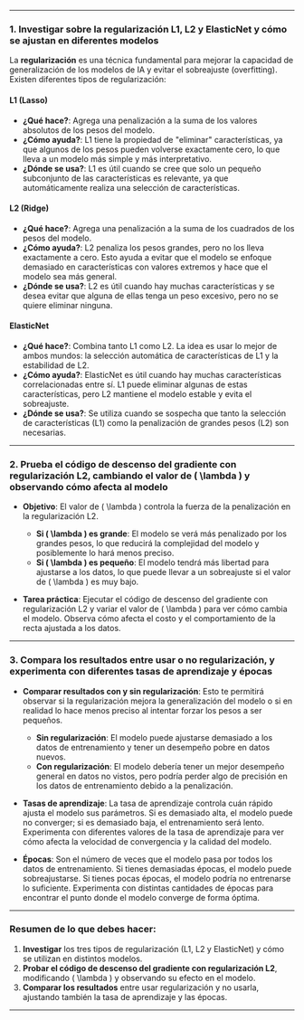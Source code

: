     
---

### 1. **Investigar sobre la regularización L1, L2 y ElasticNet y cómo se ajustan en diferentes modelos**

La **regularización** es una técnica fundamental para mejorar la capacidad de generalización de los modelos de IA y evitar el sobreajuste (overfitting). Existen diferentes tipos de regularización:

#### **L1 (Lasso)**
- **¿Qué hace?**: Agrega una penalización a la suma de los valores absolutos de los pesos del modelo.
- **¿Cómo ayuda?**: L1 tiene la propiedad de "eliminar" características, ya que algunos de los pesos pueden volverse exactamente cero, lo que lleva a un modelo más simple y más interpretativo.
- **¿Dónde se usa?**: L1 es útil cuando se cree que solo un pequeño subconjunto de las características es relevante, ya que automáticamente realiza una selección de características.

#### **L2 (Ridge)**
- **¿Qué hace?**: Agrega una penalización a la suma de los cuadrados de los pesos del modelo.
- **¿Cómo ayuda?**: L2 penaliza los pesos grandes, pero no los lleva exactamente a cero. Esto ayuda a evitar que el modelo se enfoque demasiado en características con valores extremos y hace que el modelo sea más general.
- **¿Dónde se usa?**: L2 es útil cuando hay muchas características y se desea evitar que alguna de ellas tenga un peso excesivo, pero no se quiere eliminar ninguna.

#### **ElasticNet**
- **¿Qué hace?**: Combina tanto L1 como L2. La idea es usar lo mejor de ambos mundos: la selección automática de características de L1 y la estabilidad de L2.
- **¿Cómo ayuda?**: ElasticNet es útil cuando hay muchas características correlacionadas entre sí. L1 puede eliminar algunas de estas características, pero L2 mantiene el modelo estable y evita el sobreajuste.
- **¿Dónde se usa?**: Se utiliza cuando se sospecha que tanto la selección de características (L1) como la penalización de grandes pesos (L2) son necesarias.

---

### 2. **Prueba el código de descenso del gradiente con regularización L2, cambiando el valor de \( \lambda \) y observando cómo afecta al modelo**

- **Objetivo**: El valor de \( \lambda \) controla la fuerza de la penalización en la regularización L2.
  - **Si \( \lambda \) es grande**: El modelo se verá más penalizado por los grandes pesos, lo que reducirá la complejidad del modelo y posiblemente lo hará menos preciso.
  - **Si \( \lambda \) es pequeño**: El modelo tendrá más libertad para ajustarse a los datos, lo que puede llevar a un sobreajuste si el valor de \( \lambda \) es muy bajo.
  
- **Tarea práctica**: Ejecutar el código de descenso del gradiente con regularización L2 y variar el valor de \( \lambda \) para ver cómo cambia el modelo. Observa cómo afecta el costo y el comportamiento de la recta ajustada a los datos.

---

### 3. **Compara los resultados entre usar o no regularización, y experimenta con diferentes tasas de aprendizaje y épocas**

- **Comparar resultados con y sin regularización**: Esto te permitirá observar si la regularización mejora la generalización del modelo o si en realidad lo hace menos preciso al intentar forzar los pesos a ser pequeños.
  - **Sin regularización**: El modelo puede ajustarse demasiado a los datos de entrenamiento y tener un desempeño pobre en datos nuevos.
  - **Con regularización**: El modelo debería tener un mejor desempeño general en datos no vistos, pero podría perder algo de precisión en los datos de entrenamiento debido a la penalización.

- **Tasas de aprendizaje**: La tasa de aprendizaje controla cuán rápido ajusta el modelo sus parámetros. Si es demasiado alta, el modelo puede no converger; si es demasiado baja, el entrenamiento será lento. Experimenta con diferentes valores de la tasa de aprendizaje para ver cómo afecta la velocidad de convergencia y la calidad del modelo.

- **Épocas**: Son el número de veces que el modelo pasa por todos los datos de entrenamiento. Si tienes demasiadas épocas, el modelo puede sobreajustarse. Si tienes pocas épocas, el modelo podría no entrenarse lo suficiente. Experimenta con distintas cantidades de épocas para encontrar el punto donde el modelo converge de forma óptima.

---

### **Resumen de lo que debes hacer:**
1. **Investigar** los tres tipos de regularización (L1, L2 y ElasticNet) y cómo se utilizan en distintos modelos.
2. **Probar el código de descenso del gradiente con regularización L2**, modificando \( \lambda \) y observando su efecto en el modelo.
3. **Comparar los resultados** entre usar regularización y no usarla, ajustando también la tasa de aprendizaje y las épocas.

---
